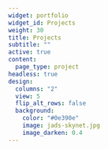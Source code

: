 ```yaml
---
widget: portfolio
widget_id: Projects
weight: 30
title: Projects
subtitle: ""
active: true
content:
  page_type: project
headless: true
design:
  columns: "2"
  view: 5
  flip_alt_rows: false
  background:
    color: "#0e390e"
    image: jads-skynet.jpg
    image_darken: 0.4
---
```

